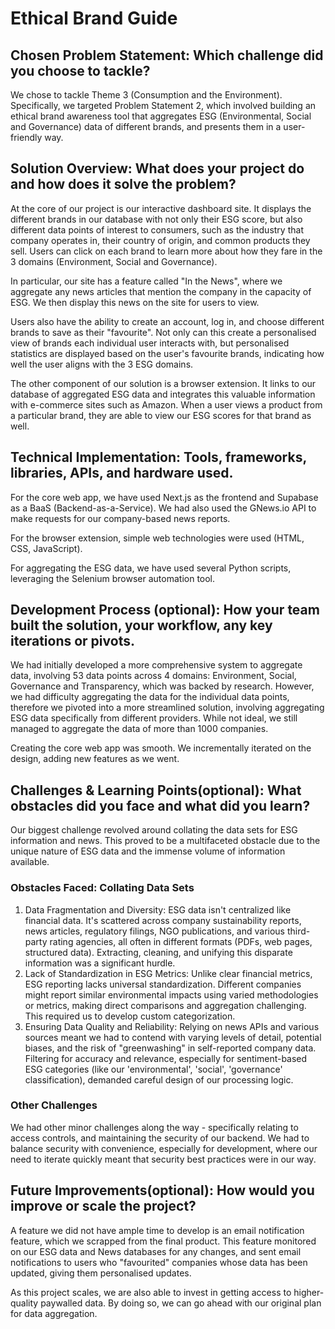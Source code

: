 # Ethical Brand Guide

## Chosen Problem Statement: Which challenge did you choose to tackle?
We chose to tackle Theme 3 (Consumption and the Environment). Specifically, we targeted Problem Statement 2, which involved building an ethical brand awareness tool that aggregates ESG (Environmental, Social and Governance) data of different brands, and presents them in a user-friendly way.

## Solution Overview: What does your project do and how does it solve the problem?
At the core of our project is our interactive dashboard site. It displays the different brands in our database with not only their ESG score, but also different data points of interest to consumers, such as the industry that company operates in, their country of origin, and common products they sell. Users can click on each brand to learn more about how they fare in the 3 domains (Environment, Social and Governance).

In particular, our site has a feature called "In the News", where we aggregate any news articles that mention the company in the capacity of ESG. We then display this news on the site for users to view.

Users also have the ability to create an account, log in, and choose different brands to save as their "favourite". Not only can this create a personalised view of brands each individual user interacts with, but personalised statistics are displayed based on the user's favourite brands, indicating how well the user aligns with the 3 ESG domains. 

The other component of our solution is a browser extension. It links to our database of aggregated ESG data and integrates this valuable information with e-commerce sites such as Amazon. When a user views a product from a particular brand, they are able to view our ESG scores for that brand as well.

## Technical Implementation: Tools, frameworks, libraries, APIs, and hardware used.
For the core web app, we have used Next.js as the frontend and Supabase as a BaaS (Backend-as-a-Service). We had also used the GNews.io API to make requests for our company-based news reports.

For the browser extension, simple web technologies were used (HTML, CSS, JavaScript).

For aggregating the ESG data, we have used several Python scripts, leveraging the Selenium browser automation tool.

## Development Process (optional): How your team built the solution, your workflow, any key iterations or pivots.

We had initially developed a more comprehensive system to aggregate data, involving 53 data points across 4 domains: Environment, Social, Governance and Transparency, which was backed by research. However, we had difficulty aggregating the data for the individual data points, therefore we pivoted into a more streamlined solution, involving aggregating ESG data specifically from different providers. While not ideal, we still managed to aggregate the data of more than 1000 companies.

Creating the core web app was smooth. We incrementally iterated on the design, adding new features as we went. 

## Challenges & Learning Points(optional): What obstacles did you face and what did you learn?

Our biggest challenge revolved around collating the data sets for ESG information and news. This proved to be a multifaceted obstacle due to the unique nature of ESG data and the immense volume of information available.

### Obstacles Faced: Collating Data Sets

1.  Data Fragmentation and Diversity: ESG data isn't centralized like financial data. It's scattered across company sustainability reports, news articles, regulatory filings, NGO publications, and various third-party rating agencies, all often in different formats (PDFs, web pages, structured data). Extracting, cleaning, and unifying this disparate information was a significant hurdle.
2.  Lack of Standardization in ESG Metrics: Unlike clear financial metrics, ESG reporting lacks universal standardization. Different companies might report similar environmental impacts using varied methodologies or metrics, making direct comparisons and aggregation challenging. This required us to develop custom categorization.
3.  Ensuring Data Quality and Reliability: Relying on news APIs and various sources meant we had to contend with varying levels of detail, potential biases, and the risk of "greenwashing" in self-reported company data. Filtering for accuracy and relevance, especially for sentiment-based ESG categories (like our 'environmental', 'social', 'governance' classification), demanded careful design of our processing logic.

### Other Challenges
We had other minor challenges along the way - specifically relating to access controls, and maintaining the security of our backend. We had to balance security with convenience, especially for development, where our need to iterate quickly meant that security best practices were in our way.

## Future Improvements(optional): How would you improve or scale the project?
A feature we did not have ample time to develop is an email notification feature, which we scrapped from the final product. This feature monitored on our ESG data and News databases for any changes, and sent email notifications to users who "favourited" companies whose data has been updated, giving them personalised updates.

As this project scales, we are also able to invest in getting access to higher-quality paywalled data. By doing so, we can go ahead with our original plan for data aggregation.
